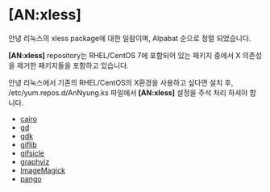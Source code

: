 # [AN:xless]

안녕 리눅스의 xless package에 대한 일람이며, Alpabat 순으로 정렬 되었습니다.

**[AN:xless]** repository는 RHEL/CentOS 7에 포함되어 있는 패키지 중에서 X 의존성을 제거한 패키지들을 포함하고 있습니다.

안녕 리눅스에서 기존의 RHEL/CentOS의 X환경을 사용하고 싶다면 설치 후, /etc/yum.repos.d/AnNyung.ks 파일에서 **[AN:xless]** 설정을 주석 처리 하셔야 합니다.

 * [cairo](pkg-xless-cairo.md)
 * [gd](pkg-xless-gd.md)
 * [gdk](pkg-xless-gdk.md)
 * [giflib](pkg-xless-giflib.md)
 * [gifsicle](pkg-xless-gifsicle.md)
 * [graphviz](pkg-xless-graphviz.md)
 * [ImageMagick](pkg-xless-ImageMagick.md)
 * [pango](pkg-xless-pango.md)